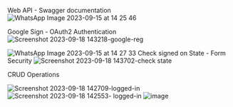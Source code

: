 

Web API - Swagger documentation
![WhatsApp Image 2023-09-15 at 14 25 46](https://github.com/monraybowles/ShoppingList-Razor/assets/20695653/6e265268-d082-4fd5-b957-109c10bbe8f3)

Google Sign - OAuth2 Authentication
![Screenshot 2023-09-18 143218-google-reg](https://github.com/monraybowles/ShoppingList-Razor/assets/20695653/09342faa-5d9f-4774-babd-1dcc4b95121c)

![WhatsApp Image 2023-09-15 at 14 27 33](https://github.com/monraybowles/ShoppingList-Razor/assets/20695653/316936b9-a2b2-4aaa-9f6b-053f458351ac)
Check signed on State - Form Security
![Screenshot 2023-09-18 143702-check state](https://github.com/monraybowles/ShoppingList-Razor/assets/20695653/65f871af-e440-4e05-bcb9-095c250425fe)

CRUD Operations 

![Screenshot 2023-09-18 142709-logged-in](https://github.com/monraybowles/ShoppingList-Razor/assets/20695653/f3e22ded-6694-46c3-aec0-b7f707637dba)
![Screenshot 2023-09-18 142553- logged-in](https://github.com/monraybowles/ShoppingList-Razor/assets/20695653/7d0989da-2d60-4db1-9545-5de732245644)
![image](https://github.com/monraybowles/ShoppingList-Blazor/assets/20695653/41e96a0e-ae66-4d18-8b1a-6660973f3956)
